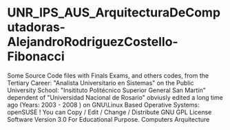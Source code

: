 # UNR_IPS_AUS_ArquitecturaDeComputadoras-AlejandroRodriguezCostello-Fibonacci
Some Source Code files with Finals Exams, and others codes, from the Tertiary Career: "Analista Universitario en Sistemas" on the Public University School: "Insitituto Politécnico Superior General San Martín" dependent of "Universidad Nacional de Rosario" obviusly edited a long time ago (Years: 2003 - 2008 ) on GNU\Linux Based Operative Systems: openSUSE ! You can Copy / Edit / Change / Distribute GNU GPL License Software Version 3.0 For Educational Purpose. Computers Arquitecture
